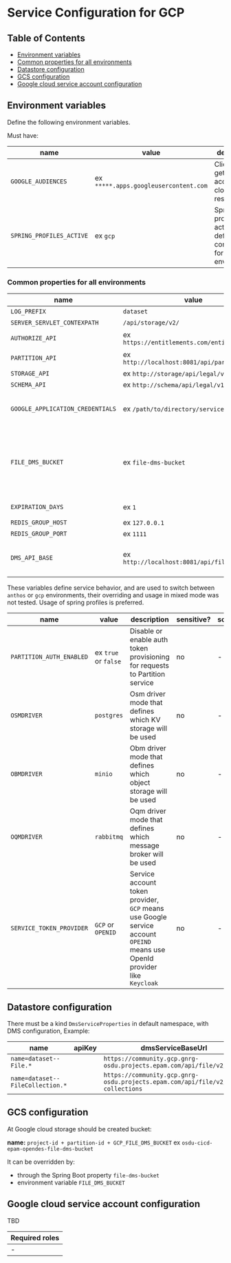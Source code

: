 # Service Configuration for GCP

## Table of Contents <a name="TOC"></a>
* [Environment variables](#Environment-variables)
* [Common properties for all environments](#Common-properties-for-all-environments)
* [Datastore configuration](#Datastore-configuration)
* [GCS configuration](#GCS-configuration)
* [Google cloud service account configuration](#Google-cloud-service-account-configuration)

## Environment variables

Define the following environment variables.

Must have:

| name | value | description | sensitive? | source |
| ---  | ---   | ---         | ---        | ---    |
| `GOOGLE_AUDIENCES` | ex `*****.apps.googleusercontent.com` | Client ID for getting access to cloud resources | yes | https://console.cloud.google.com/apis/credentials |
| `SPRING_PROFILES_ACTIVE` | ex `gcp` | Spring profile that activate default configuration for GCP environment | false | - |

### Common properties for all environments

| name | value | description | sensitive? | source |
| ---  | ---   | ---         | ---        | ---    |
| `LOG_PREFIX` | `dataset` | Logging prefix | no | - |
| `SERVER_SERVLET_CONTEXPATH` | `/api/storage/v2/` | Servlet context path | no | - |
| `AUTHORIZE_API` | ex `https://entitlements.com/entitlements/v1` | Entitlements API endpoint | no | output of infrastructure deployment |
| `PARTITION_API` | ex `http://localhost:8081/api/partition/v1` | Partition service endpoint | no | - |
| `STORAGE_API` | ex `http://storage/api/legal/v1` | Storage API endpoint | no | output of infrastructure deployment |
| `SCHEMA_API` | ex `http://schema/api/legal/v1` | Schema API endpoint | no | output of infrastructure deployment |
| `GOOGLE_APPLICATION_CREDENTIALS` | ex `/path/to/directory/service-key.json` | Service account credentials, you only need this if running locally | yes | https://console.cloud.google.com/iam-admin/serviceaccounts |
| `FILE_DMS_BUCKET` | ex `file-dms-bucket` | File bucket name postfix (full name represent by project-id + partition-id + GCP_FILE_DMS_BUCKET ex `osdu-cicd-epam-opendes-file-dms-bucket`) | no | output of infrastructure deployment |
| `EXPIRATION_DAYS` | ex `1` | expiration for signed urls & connection strings | no |  |
| `REDIS_GROUP_HOST` |  ex `127.0.0.1` | Redis host for groups | no | https://console.cloud.google.com/memorystore/redis/instances |
| `REDIS_GROUP_PORT` |  ex `1111` | Redis port | no | https://console.cloud.google.com/memorystore/redis/instances |
| `DMS_API_BASE` | ex `http://localhost:8081/api/file/v2/files` | *Only for local usage.* Allows to override DMS service base url value from Datastore. | no | - |

These variables define service behavior, and are used to switch between `anthos` or `gcp` environments, their overriding and usage in mixed mode was not tested.
Usage of spring profiles is preferred.

| name | value | description | sensitive? | source |
| ---  | ---   | ---         | ---        | ---    |
| `PARTITION_AUTH_ENABLED` | ex `true` or `false` | Disable or enable auth token provisioning for requests to Partition service | no | - |
| `OSMDRIVER` | `postgres`| Osm driver mode that defines which KV storage will be used | no | - |
| `OBMDRIVER` | `minio` | Obm driver mode that defines which object storage will be used | no | - |
| `OQMDRIVER` | `rabbitmq` | Oqm driver mode that defines which message broker will be used | no | - |
| `SERVICE_TOKEN_PROVIDER` | `GCP` or `OPENID` |Service account token provider, `GCP` means use Google service account `OPEIND` means use OpenId provider like `Keycloak` | no | - |

## Datastore configuration

There must be a kind `DmsServiceProperties` in default namespace, with DMS configuration, 
Example:

| name | apiKey | dmsServiceBaseUrl | isStagingLocationSupported | isStorageAllowed |
| ---  | ---   | ---         | ---        | ---    |
| `name=dataset--File.*` |   | `https://community.gcp.gnrg-osdu.projects.epam.com/api/file/v2/files` | `true` | `true` |
| `name=dataset--FileCollection.*` |   | `https://community.gcp.gnrg-osdu.projects.epam.com/api/file/v2/file-collections` | `true` | `true` |


## GCS configuration

At Google cloud storage should be created bucket:

**name:** `project-id + partition-id + GCP_FILE_DMS_BUCKET` ex `osdu-cicd-epam-opendes-file-dms-bucket`

It can be overridden by:

- through the Spring Boot property `file-dms-bucket`
- environment variable `FILE_DMS_BUCKET`

## Google cloud service account configuration
TBD

| Required roles |
| ---    |
| - |